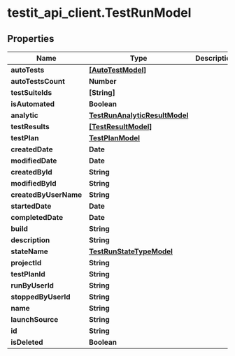 # testit_api_client.TestRunModel

## Properties

Name | Type | Description | Notes
------------ | ------------- | ------------- | -------------
**autoTests** | [**[AutoTestModel]**](AutoTestModel.md) |  | [optional] 
**autoTestsCount** | **Number** |  | [optional] 
**testSuiteIds** | **[String]** |  | [optional] 
**isAutomated** | **Boolean** |  | [optional] 
**analytic** | [**TestRunAnalyticResultModel**](TestRunAnalyticResultModel.md) |  | [optional] 
**testResults** | [**[TestResultModel]**](TestResultModel.md) |  | [optional] 
**testPlan** | [**TestPlanModel**](TestPlanModel.md) |  | [optional] 
**createdDate** | **Date** |  | [optional] 
**modifiedDate** | **Date** |  | [optional] 
**createdById** | **String** |  | [optional] 
**modifiedById** | **String** |  | [optional] 
**createdByUserName** | **String** |  | [optional] 
**startedDate** | **Date** |  | [optional] 
**completedDate** | **Date** |  | [optional] 
**build** | **String** |  | [optional] 
**description** | **String** |  | [optional] 
**stateName** | [**TestRunStateTypeModel**](TestRunStateTypeModel.md) |  | [optional] 
**projectId** | **String** |  | [optional] 
**testPlanId** | **String** |  | [optional] 
**runByUserId** | **String** |  | [optional] 
**stoppedByUserId** | **String** |  | [optional] 
**name** | **String** |  | [optional] 
**launchSource** | **String** |  | [optional] 
**id** | **String** |  | [optional] 
**isDeleted** | **Boolean** |  | [optional] 


